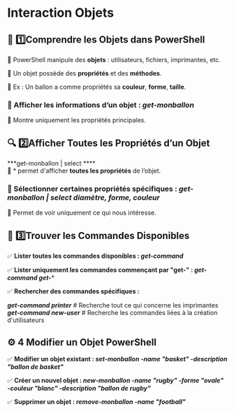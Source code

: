 # Interaction Objets

## **🎯 1️⃣️Comprendre les Objets dans PowerShell**

📌 PowerShell manipule des **objets** : utilisateurs, fichiers, imprimantes, etc.

📌 Un objet possède des **propriétés** et des **méthodes**.

📌 Ex : Un ballon a comme propriétés sa **couleur**, **forme**, **taille**.

### **🔹 Afficher les informations d’un objet : *get-monballon***

📌 Montre uniquement les propriétés principales.



## **🔍 2️⃣️Afficher Toutes les Propriétés d’un Objet**

***get-monballon | select ****  
📌 * permet d'afficher **toutes les propriétés** de l’objet.

### **🔹 Sélectionner certaines propriétés spécifiques : *get-monballon | select diamètre, forme, couleur***

📌 Permet de voir uniquement ce qui nous intéresse.



## **🔄 3️⃣️Trouver les Commandes Disponibles**

✅ **Lister toutes les commandes disponibles : *get-command***

✅ **Lister uniquement les commandes commençant par "get-" : *get-command get-****

✅ **Rechercher des commandes spécifiques :**

***get-command *printer**** # Recherche tout ce qui concerne les imprimantes  
***get-command new-*user**** # Recherche les commandes liées à la création d'utilisateurs



## **⚙️ 4 Modifier un Objet PowerShell**

✅ **Modifier un objet existant : *set-monballon -name "basket" -description "ballon de basket"***

✅ **Créer un nouvel objet : *new-monballon -name "rugby" -forme "ovale" -couleur "blanc" -description "ballon de rugby"***

✅ **Supprimer un objet : *remove-monballon -name "football"***

